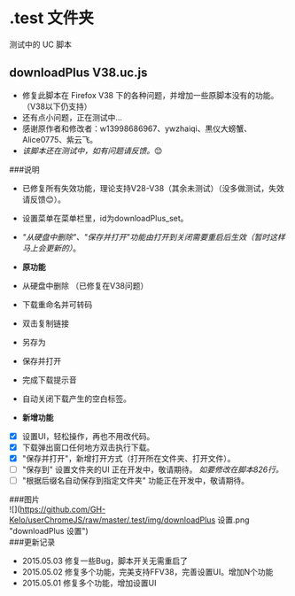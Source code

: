  .test 文件夹   
===================================  
测试中的 UC 脚本

downloadPlus V38.uc.js
----------------------------------- 
 - 修复此脚本在 Firefox V38 下的各种问题，并增加一些原脚本没有的功能。（V38以下仍支持）  
 - 还有点小问题，正在测试中...   
 - 感谢原作者和修改者：w13998686967、ywzhaiqi、黒仪大螃蟹、Alice0775、紫云飞。 
 - *该脚本还在测试中，如有问题请反馈。*:blush:

###说明  
 - 已修复所有失效功能，理论支持V28-V38（其余未测试）（没多做测试，失效请反馈:blush:）。  
 - 设置菜单在菜单栏里，id为downloadPlus_set。  
 - *"从硬盘中删除"、"保存并打开"功能由打开到关闭需要重启后生效（暂时这样马上会更新的）*。  

 - **原功能**
  - 从硬盘中删除 （已修复在V38问题）
  - 下载重命名并可转码
  - 双击复制链接
  - 另存为
  - 保存并打开
  - 完成下载提示音
  - 自动关闭下载产生的空白标签。  

 - **新增功能**
  - [x] 设置UI，轻松操作，再也不用改代码。  
  - [x] 下载弹出窗口任何地方双击执行下载。  
  - [x] "保存并打开"，新增打开方式（打开所在文件夹、打开文件）。  
  - [ ] "保存到" 设置文件夹的UI 正在开发中，敬请期待。  *如要修改在脚本826行。*   
  - [ ] "根据后缀名自动保存到指定文件夹" 功能正在开发中，敬请期待。  

###图片  
![](https://github.com/GH-Kelo/userChromeJS/raw/master/.test/img/downloadPlus 设置.png "downloadPlus 设置")  
###更新记录  
 - 2015.05.03 修复一些Bug，脚本开关无需重启了  
 - 2015.05.02 修复多个功能，完美支持FFV38，完善设置UI。增加N个功能  
 - 2015.05.01 修复多个功能，增加设置UI  


